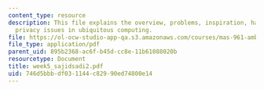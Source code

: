 ```yaml
---
content_type: resource
description: This file explains the overview, problems, inspiration, hardware and
  privacy issues in ubiquitous computing.
file: https://ol-ocw-studio-app-qa.s3.amazonaws.com/courses/mas-961-ambient-intelligence-spring-2005/746d5bbbdf031144c82990ed74800e14_week5_sajidsadi2.pdf
file_type: application/pdf
parent_uid: 895b2368-ac6f-b45d-cc8e-11b61088020b
resourcetype: Document
title: week5_sajidsadi2.pdf
uid: 746d5bbb-df03-1144-c829-90ed74800e14
---
```


